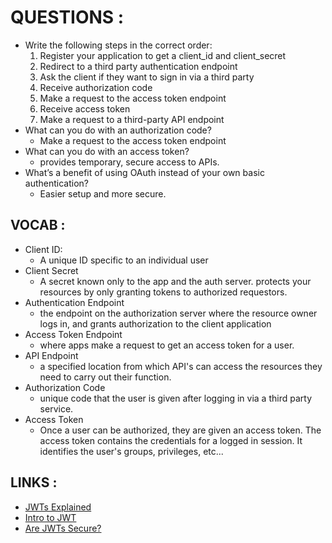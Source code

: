 # QUESTIONS : 


- Write the following steps in the correct order:
	1. Register your application to get a client_id and client_secret
	2. Redirect to a third party authentication endpoint
	3. Ask the client if they want to sign in via a third party
	4. Receive authorization code
	5. Make a request to the access token endpoint
	6. Receive access token
	7. Make a request to a third-party API endpoint
- What can you do with an authorization code?
	- Make a request to the access token endpoint
- What can you do with an access token?
	- provides temporary, secure access to APIs.
- What’s a benefit of using OAuth instead of your own basic authentication?
	- Easier setup and more secure. 


## VOCAB : 


- Client ID: 
	- A unique ID specific to an individual user
- Client Secret
	- A secret known only to the app and the auth server. protects your resources by only granting tokens to authorized requestors. 
- Authentication Endpoint
	- the endpoint on the authorization server where the resource owner logs in, and grants authorization to the client application
- Access Token Endpoint
	- where apps make a request to get an access token for a user.
- API Endpoint
	- a specified location from which API's can access the resources they need to carry out their function.
- Authorization Code
	- unique code that the user is given after logging in via a third party service. 
- Access Token
	- Once a user can be authorized, they are given an access token. The access token contains the credentials for a logged in session. It identifies the user's groups, privileges, etc...

## LINKS : 

- [JWTs Explained](https://www.youtube.com/watch?v=926mknSW9Lo)
- [Intro to JWT](https://jwt.io/introduction/)
- [Are JWTs Secure?](https://stackoverflow.com/questions/27301557/if-you-can-decode-jwt-how-are-they-secure)